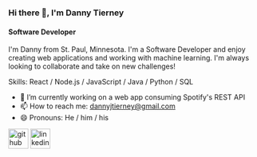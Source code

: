 ### Hi there 👋, I'm Danny Tierney
#### Software Developer

I'm Danny from St. Paul, Minnesota. I'm a Software Developer and enjoy creating web applications and working with machine learning. I'm always looking to collaborate and take on new challenges!

Skills: React / Node.js / JavaScript / Java / Python / SQL

- 🔭 I’m currently working on a web app consuming Spotify's REST API
- 📫 How to reach me: dannyjtierney@gmail.com 
- 😄 Pronouns: He / him / his 


[<img src='https://cdn.jsdelivr.net/npm/simple-icons@3.0.1/icons/github.svg' alt='github' height='40'>](https://github.com/dtiern5)  [<img src='https://cdn.jsdelivr.net/npm/simple-icons@3.0.1/icons/linkedin.svg' alt='linkedin' height='40'>](https://www.linkedin.com/in/danny-tierney/)  

